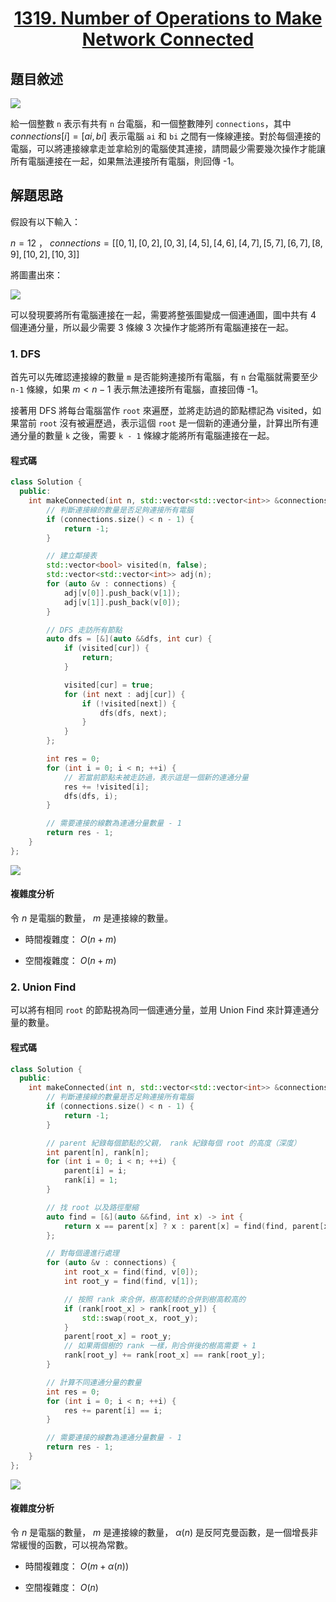# <center> [1319. Number of Operations to Make Network Connected](https://leetcode.com/problems/number-of-operations-to-make-network-connected/description/) </center>

## 題目敘述

[![](https://raw.githubusercontent.com/reese60525/ForPicGo/main/Pictures202412312134148.png)](https://raw.githubusercontent.com/reese60525/ForPicGo/main/Pictures202412312134148.png)

給一個整數 `n` 表示有共有 `n` 台電腦，和一個整數陣列 `connections`，其中 $connections[i] = [ai, bi]$ 表示電腦 `ai` 和 `bi` 之間有一條線連接。對於每個連接的電腦，可以將連接線拿走並拿給別的電腦使其連接，請問最少需要幾次操作才能讓所有電腦連接在一起，如果無法連接所有電腦，則回傳 -1。

## 解題思路

假設有以下輸入：

$n = 12$ ， $connections = [[0, 1], [0, 2], [0, 3], [4, 5], [4, 6], [4, 7], [5, 7], [6, 7], [8, 9], [10, 2], [10, 3]]$

將圖畫出來：

[![](https://raw.githubusercontent.com/reese60525/ForPicGo/main/Pictures202412312139758.png)](https://raw.githubusercontent.com/reese60525/ForPicGo/main/Pictures202412312139758.png)

可以發現要將所有電腦連接在一起，需要將整張圖變成一個連通圖，圖中共有 4 個連通分量，所以最少需要 3 條線 3 次操作才能將所有電腦連接在一起。

### 1. DFS

首先可以先確認連接線的數量 `m` 是否能夠連接所有電腦，有 `n` 台電腦就需要至少 `n-1` 條線，如果 $m < n - 1$ 表示無法連接所有電腦，直接回傳 -1。

接著用 DFS 將每台電腦當作 `root` 來遍歷，並將走訪過的節點標記為 visited，如果當前 `root` 沒有被遍歷過，表示這個 `root` 是一個新的連通分量，計算出所有連通分量的數量 `k` 之後，需要 `k - 1` 條線才能將所有電腦連接在一起。

#### 程式碼

```cpp {.line-numbers}
class Solution {
  public:
    int makeConnected(int n, std::vector<std::vector<int>> &connections) {
        // 判斷連接線的數量是否足夠連接所有電腦
        if (connections.size() < n - 1) {
            return -1;
        }

        // 建立鄰接表
        std::vector<bool> visited(n, false);
        std::vector<std::vector<int>> adj(n);
        for (auto &v : connections) {
            adj[v[0]].push_back(v[1]);
            adj[v[1]].push_back(v[0]);
        }

        // DFS 走訪所有節點
        auto dfs = [&](auto &&dfs, int cur) {
            if (visited[cur]) {
                return;
            }

            visited[cur] = true;
            for (int next : adj[cur]) {
                if (!visited[next]) {
                    dfs(dfs, next);
                }
            }
        };

        int res = 0;
        for (int i = 0; i < n; ++i) {
            // 若當前節點未被走訪過，表示這是一個新的連通分量
            res += !visited[i];
            dfs(dfs, i);
        }

        // 需要連接的線數為連通分量數量 - 1
        return res - 1;
    }
};
```

[![](https://raw.githubusercontent.com/reese60525/ForPicGo/main/Pictures202412312200214.png)](https://raw.githubusercontent.com/reese60525/ForPicGo/main/Pictures202412312200214.png)

#### 複雜度分析

令 $n$ 是電腦的數量， $m$ 是連接線的數量。

- 時間複雜度： $O(n + m)$

- 空間複雜度： $O(n + m)$

### 2. Union Find

可以將有相同 `root` 的節點視為同一個連通分量，並用 Union Find 來計算連通分量的數量。

#### 程式碼

```cpp {.line-numbers}
class Solution {
  public:
    int makeConnected(int n, std::vector<std::vector<int>> &connections) {
        // 判斷連接線的數量是否足夠連接所有電腦
        if (connections.size() < n - 1) {
            return -1;
        }

        // parent 紀錄每個節點的父親， rank 紀錄每個 root 的高度（深度）
        int parent[n], rank[n];
        for (int i = 0; i < n; ++i) {
            parent[i] = i;
            rank[i] = 1;
        }

        // 找 root 以及路徑壓縮
        auto find = [&](auto &&find, int x) -> int {
            return x == parent[x] ? x : parent[x] = find(find, parent[x]);
        };

        // 對每個邊進行處理
        for (auto &v : connections) {
            int root_x = find(find, v[0]);
            int root_y = find(find, v[1]);

            // 按照 rank 來合併，樹高較矮的合併到樹高較高的
            if (rank[root_x] > rank[root_y]) {
                std::swap(root_x, root_y);
            }
            parent[root_x] = root_y;
            // 如果兩個樹的 rank 一樣，則合併後的樹高需要 + 1
            rank[root_y] += rank[root_x] == rank[root_y];
        }

        // 計算不同連通分量的數量
        int res = 0;
        for (int i = 0; i < n; ++i) {
            res += parent[i] == i;
        }

        // 需要連接的線數為連通分量數量 - 1
        return res - 1;
    }
};
```

[![](https://raw.githubusercontent.com/reese60525/ForPicGo/main/Pictures202412312358207.png)](https://raw.githubusercontent.com/reese60525/ForPicGo/main/Pictures202412312358207.png)

#### 複雜度分析

令 $n$ 是電腦的數量， $m$ 是連接線的數量， $\alpha(n)$ 是反阿克曼函數，是一個增長非常緩慢的函數，可以視為常數。

- 時間複雜度： $O(m + \alpha(n))$

- 空間複雜度： $O(n)$
